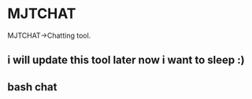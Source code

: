 # MJTCHAT
MJTCHAT->Chatting tool.


i will update this tool later now i want to sleep :)
-------------

bash chat
--
